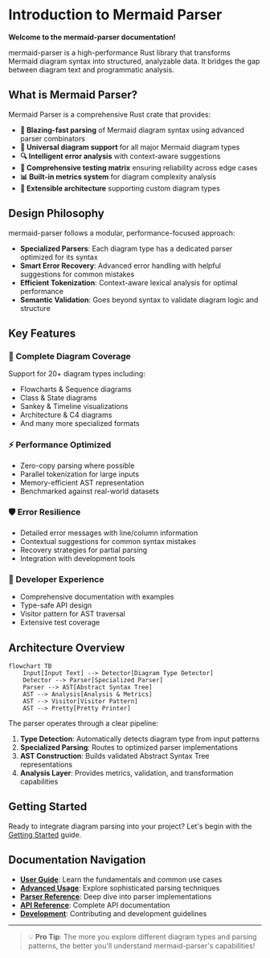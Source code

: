 # Introduction to Mermaid Parser

**Welcome to the mermaid-parser documentation!** 

mermaid-parser is a high-performance Rust library that transforms Mermaid diagram syntax into structured, analyzable data. It bridges the gap between diagram text and programmatic analysis.

## What is Mermaid Parser?

Mermaid Parser is a comprehensive Rust crate that provides:

- **🚀 Blazing-fast parsing** of Mermaid diagram syntax using advanced parser combinators
- **🎯 Universal diagram support** for all major Mermaid diagram types
- **🔍 Intelligent error analysis** with context-aware suggestions
- **🧪 Comprehensive testing matrix** ensuring reliability across edge cases
- **📊 Built-in metrics system** for diagram complexity analysis
- **🔄 Extensible architecture** supporting custom diagram types

## Design Philosophy

mermaid-parser follows a modular, performance-focused approach:

- **Specialized Parsers**: Each diagram type has a dedicated parser optimized for its syntax
- **Smart Error Recovery**: Advanced error handling with helpful suggestions for common mistakes
- **Efficient Tokenization**: Context-aware lexical analysis for optimal performance
- **Semantic Validation**: Goes beyond syntax to validate diagram logic and structure

## Key Features

### 🎯 Complete Diagram Coverage

Support for 20+ diagram types including:
- Flowcharts & Sequence diagrams
- Class & State diagrams  
- Sankey & Timeline visualizations
- Architecture & C4 diagrams
- And many more specialized formats

### ⚡ Performance Optimized

- Zero-copy parsing where possible
- Parallel tokenization for large inputs
- Memory-efficient AST representation
- Benchmarked against real-world datasets

### 🛡️ Error Resilience

- Detailed error messages with line/column information
- Contextual suggestions for common syntax mistakes
- Recovery strategies for partial parsing
- Integration with development tools

### 🔧 Developer Experience

- Comprehensive documentation with examples
- Type-safe API design
- Visitor pattern for AST traversal
- Extensive test coverage

## Architecture Overview

```mermaid
flowchart TB
    Input[Input Text] --> Detector[Diagram Type Detector]
    Detector --> Parser[Specialized Parser]
    Parser --> AST[Abstract Syntax Tree]
    AST --> Analysis[Analysis & Metrics]
    AST --> Visitor[Visitor Pattern]
    AST --> Pretty[Pretty Printer]
```

The parser operates through a clear pipeline:

1. **Type Detection**: Automatically detects diagram type from input patterns
2. **Specialized Parsing**: Routes to optimized parser implementations
3. **AST Construction**: Builds validated Abstract Syntax Tree representations
4. **Analysis Layer**: Provides metrics, validation, and transformation capabilities

## Getting Started

Ready to integrate diagram parsing into your project? Let's begin with the [Getting Started](./getting-started.md) guide.

## Documentation Navigation

- **[User Guide](./getting-started.md)**: Learn the fundamentals and common use cases
- **[Advanced Usage](./ast-analysis.md)**: Explore sophisticated parsing techniques
- **[Parser Reference](./parser-architecture.md)**: Deep dive into parser implementations
- **[API Reference](./api/core.md)**: Complete API documentation
- **[Development](./contributing.md)**: Contributing and development guidelines

---

> 💡 **Pro Tip**: The more you explore different diagram types and parsing patterns, the better you'll understand mermaid-parser's capabilities!